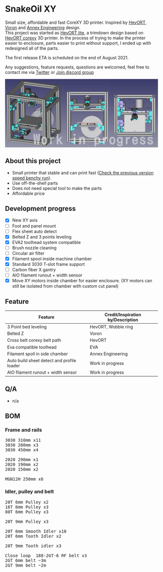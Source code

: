 # SnakeOil XY

Small size, affordable and fast CoreXY 3D printer. Inspired by [HevORT](https://miragec79.github.io/HevORT/), [Voron](https://vorondesign.com/) and [Annex Engineering](https://github.com/Annex-Engineering) design.  
This project was started as [HevORT lite](https://github.com/ChipCE/HevORT-lite), a trimdown design based on [HevORT corexy](https://miragec79.github.io/HevORT/) 3D printer. In the process of trying to make the printer easier to enclosure, parts easier to print without support, I ended up with redesigned all of the parts.

The first release ETA is scheduled on the end of August 2021.

Any suggestions, feature requests, questions are welcomed, feel free to contact me via [Twitter](https://twitter.com/ChipMaple) or [Join discord group](https://discord.gg/WZVP2HuAag)

![Banner](./Doc/img/banner.png)

## About this project

- Small printer that stable and can print fast ([Check the previous version speed benchy run](https://www.youtube.com/watch?v=qDmU6JHQ-gc)).
- Use off-the-shell parts
- Does not need special tool to make the parts
- Affordable price

## Development progress

- [x] New XY axis
- [ ] Foot and panel mount
- [ ] Flex sheet auto detect
- [x] Belted Z and 3 points leveling
- [x] EVA2 toolhead system compatible
- [ ] Brush nozzle cleaning
- [ ] Circular air filter
- [x] Filament spool inside machine chamber
- [x] Standard 3030 T-slot frame support
- [ ] Carbon fiber X gantry
- [ ] AIO filament runout + width sensor
- [x] Move XY motors inside chamber for easier enclosure. (XY motors can still be isolated from chamber with custom cut panel)

## Feature

| Feature                                    | Credit/Inspiration by/Description |
| ------------------------------------------ | --------------------------------- |
| 3 Point bed leveling                       | HevORT, Wobble ring               |
| Belted Z                                   | Voron                             |
| Cross belt corexy belt path                | HevORT                            |
| Eva compatible toolhead                    | EVA                               |
| Filament spoll in side chamber             | Annex Engineering                 |
| Auto build sheet detect and profile loader | Work in progress                  |
| AIO filament runout + width sensor         | Work in progress                  |

## Q/A

- n/a

## BOM

### Frame and rails

<pre>3030 310mm x11
3030 280mm x3
3030 450mm x4

2020 290mm x1
2020 190mm x2
2020 150mm x2

MGN12H 250mm x6</pre>

### Idler, pulley and belt

<pre>20T 6mm Pulley x2
16T 6mm Pulley x3
80T 6mm Pulley x3

20T 9mm Pulley x3

20T 6mm Smooth Idler x10
20T 6mm Tooth Idler x2

20T 9mm Tooth idler x3

Close loop  188-2GT-6 RF belt x3
2GT 6mm belt ~3m
2GT 9mm belt ~2m</pre>
